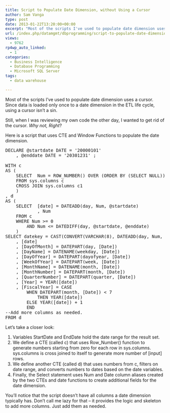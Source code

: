 ```yaml
---
title: Script to Populate Date Dimension, without Using a Cursor
author: Sam Vanga
type: post
date: 2013-01-22T13:20:00+00:00
excerpt: "Most of the scripts I've used to populate date dimension uses a cursor. Since data is loaded only once to a date dimension in the ETL life cycle, using a cursor isn't a sin. However, if you want to kick cursors out of the park, here is an alternative using Window Functions."
url: /index.php/datamgmt/dbprogramming/script-to-populate-date-dimension-sql-server/
views:
  - 9762
rp4wp_auto_linked:
  - 1
categories:
  - Business Intelligence
  - Database Programming
  - Microsoft SQL Server
tags:
  - data warehouse

---
```

Most of the scripts I&#8217;ve used to populate date dimension uses a cursor. Since data is loaded only once to a date dimension in the ETL life cycle, using a cursor isn&#8217;t a sin.

Still, when I was reviewing my own code the other day, I wanted to get rid of the cursor. _Why not, Right_?

Here is a script that uses CTE and Window Functions to populate the date dimension.

<pre>DECLARE @startdate DATE = '20000101'
	, @enddate DATE = '20301231' ;

WITH c
AS (
	SELECT	Num = ROW_NUMBER() OVER (ORDER BY (SELECT NULL)) - 1
	FROM sys.columns c
	CROSS JOIN sys.columns c1
	)
, d
AS (
	SELECT	[date] = DATEADD(day, Num, @startdate)
			, Num
	FROM c
	WHERE Num &gt;= 0
		AND Num &lt;= DATEDIFF(day, @startdate, @enddate)
	)
SELECT datekey = CAST(CONVERT(VARCHAR(8), DATEADD(day, Num, @startdate), 112) AS INT)
	, [date]
	, [DayOfMonth] = DATEPART(day, [Date])
	, [DayName] = DATENAME(weekday, [Date])
	, [DayOfYear] = DATEPART(dayofyear, [Date])
	, [WeekOfYear] = DATEPART(week, [Date])
	, [MonthName] = DATENAME(month, [Date])
	, [MonthNumber] = DATEPART(month, [Date])
	, [QuarterNumber] = DATEPART(quarter, [Date])
	, [Year] = YEAR([date])
	, [FiscalYear] = CASE 
		WHEN DATEPART(month, [Date]) &lt; 7
			THEN YEAR([date])
		ELSE YEAR([date]) + 1
		END
--Add more columns as needed.
FROM d</pre>

Let&#8217;s take a closer look:

  1. Variables StartDate and EndDate hold the date range for the result set.
  2. We define a CTE (called c) that uses Row_Number() function to generate numbers starting from zero for each row in sys.columns. sys.columns is cross joined to itself to generate more number of [input] rows.
  3. We define another CTE (called d) that uses numbers from c, filters on date range, and converts numbers to dates based on the date variables.
  4. Finally, the Select statement uses Num and Date column aliases created by the two CTEs and date functions to create additional fields for the date dimension.

You&#8217;ll notice that the script doesn&#8217;t have all columns a date dimension typically has. Don&#8217;t call me lazy for that &#8211; it provides the logic and skeleton to add more columns. Just add them as needed.